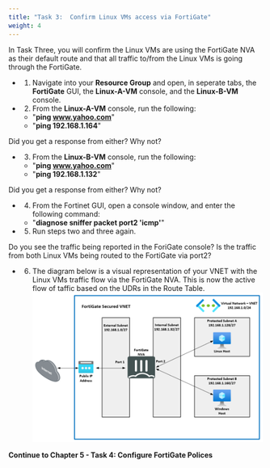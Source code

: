 ```yaml
---
title: "Task 3:  Confirm Linux VMs access via FortiGate"
weight: 4
---
```






In Task Three, you will confirm the Linux VMs are using the FortiGate NVA as their default route and that all traffic to/from the Linux VMs is going through the FortiGate.

- 1. Navigate into your **Resource Group** and open, in seperate tabs, the **FortiGate** GUI, the **Linux-A-VM** console, and the **Linux-B-VM** console.  

- 2. From the **Linux-A-VM** console, run the following:
    - "**ping www.yahoo.com**"
    - "**ping 192.168.1.164**"

Did you get a response from either?  Why not?

- 3. From the **Linux-B-VM** console, run the following:
    - "**ping www.yahoo.com**"
    - "**ping 192.168.1.132**"

Did you get a response from either?  Why not?


- 4. From the Fortinet GUI, open a console window, and enter the following command:
    - "**diagnose sniffer packet port2 'icmp'**"


- 5. Run steps two and three again.

Do you see the traffic being reported in the ForiGate console?
Is the traffic from both Linux VMs being routed to the FortiGate via port2?

- 6. The diagram below is a visual representation of your VNET with the Linux VMs traffic flow via the FortiGate NVA.  This is now the active flow of taffic based on the UDRs in the Route Table.
![](../Images/4-3-Azure-access-fgt-1.PNG)

**Continue to Chapter 5 - Task 4: Configure FortiGate Polices**

